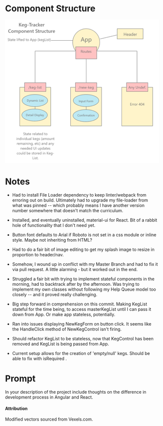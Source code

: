 # Component Structure

![Planned Component Structure](src/assets/images/Component-Structure.png)


# Notes

* Had to install File Loader dependency to keep linter/webpack from erroring out on build. Ultimately had to upgrade my file-loader from what was pinned -- which probably means I have another version number somewhere that doesn't match the curriculum.

* Installed, and eventually uninstalled, material-ui for React. Bit of a rabbit hole of functionality that I don't need yet.

* Button font defaults to Arial if Roboto is not set in a css module or inline style. Maybe not inheriting from HTML?

* Had to do a fair bit of image editing to get my splash image to resize in proportion to header/nav.

* Somehow, I wound up in conflict with my Master Branch and had to fix it via pull request. A little alarming - but it worked out in the end.

* Struggled a fair bit with trying to implement stateful components in the morning, had to backtrack after by the afternoon. Was trying to implement my own classes without following my Help Queue model too closely -- and it proved really challenging.

* Big step forward in comprehension on this commit. Making KegList stateful for the time being, to access masterKegList until I can pass it down from App. Or make app stateless, potentially.

* Ran into issues displaying NewKegForm on button click.  It seems like the HandleClick method of NewKegControl isn't firing.

<!-- Below, should be addressed. -->

* Should refactor KegList to be stateless, now that KegControl has been removed and KegList is being passed from App.

* Current setup allows for the creation of 'empty/null' kegs.  Should be able to fix with   isRequired  .

# Prompt

In your description of the project include thoughts on the difference in development process in Angular and React.

#### Attribution

Modified vectors sourced from Vexels.com.
